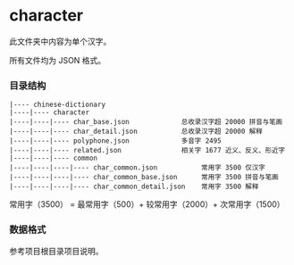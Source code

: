 # character

此文件夹中内容为单个汉字。

所有文件均为 JSON 格式。

### 目录结构

```text
|---- chinese-dictionary
|----|---- character
|----|----|---- char_base.json             总收录汉字超 20000 拼音与笔画
|----|----|---- char_detail.json           总收录汉字超 20000 解释
|----|----|---- polyphone.json             多音字 2495
|----|----|---- related.json               相关字 1677 近义、反义、形近字
|----|----|---- common
|----|----|----|---- char_common.json           常用字 3500 仅汉字
|----|----|----|---- char_common_base.json      常用字 3500 拼音与笔画
|----|----|----|---- char_common_detail.json    常用字 3500 解释
```

常用字（3500） = 最常用字（500）+ 较常用字（2000）+ 次常用字（1500） 

### 数据格式

参考项目根目录项目说明。